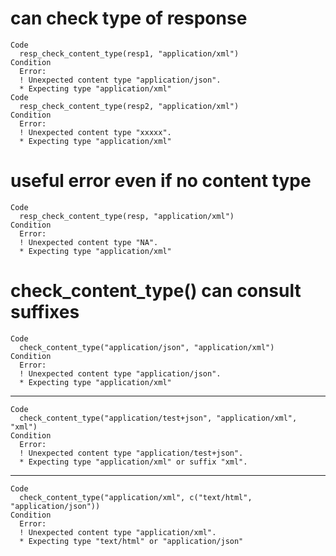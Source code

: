 # can check type of response

    Code
      resp_check_content_type(resp1, "application/xml")
    Condition
      Error:
      ! Unexpected content type "application/json".
      * Expecting type "application/xml"
    Code
      resp_check_content_type(resp2, "application/xml")
    Condition
      Error:
      ! Unexpected content type "xxxxx".
      * Expecting type "application/xml"

# useful error even if no content type

    Code
      resp_check_content_type(resp, "application/xml")
    Condition
      Error:
      ! Unexpected content type "NA".
      * Expecting type "application/xml"

# check_content_type() can consult suffixes

    Code
      check_content_type("application/json", "application/xml")
    Condition
      Error:
      ! Unexpected content type "application/json".
      * Expecting type "application/xml"

---

    Code
      check_content_type("application/test+json", "application/xml", "xml")
    Condition
      Error:
      ! Unexpected content type "application/test+json".
      * Expecting type "application/xml" or suffix "xml".

---

    Code
      check_content_type("application/xml", c("text/html", "application/json"))
    Condition
      Error:
      ! Unexpected content type "application/xml".
      * Expecting type "text/html" or "application/json"

